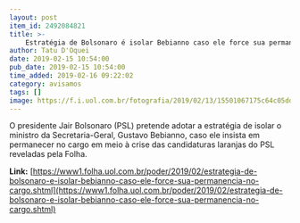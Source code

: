 ```yaml
---
layout: post
item_id: 2492084821
title: >-
    Estratégia de Bolsonaro é isolar Bebianno caso ele force sua permanência no cargo
author: Tatu D'Oquei
date: 2019-02-15 10:54:00
pub_date: 2019-02-15 10:54:00
time_added: 2019-02-16 09:22:02
category: avisamos
tags: []
image: https://f.i.uol.com.br/fotografia/2019/02/13/15501067175c64c05ddac61_1550106717_3x2_rt.jpg
---
```


O presidente Jair Bolsonaro (PSL) pretende adotar a estratégia de isolar o ministro da Secretaria-Geral, Gustavo Bebianno, caso ele insista em permanecer no cargo em meio à crise das candidaturas laranjas do PSL reveladas pela Folha.

**Link:** [https://www1.folha.uol.com.br/poder/2019/02/estrategia-de-bolsonaro-e-isolar-bebianno-caso-ele-force-sua-permanencia-no-cargo.shtml](https://www1.folha.uol.com.br/poder/2019/02/estrategia-de-bolsonaro-e-isolar-bebianno-caso-ele-force-sua-permanencia-no-cargo.shtml)


